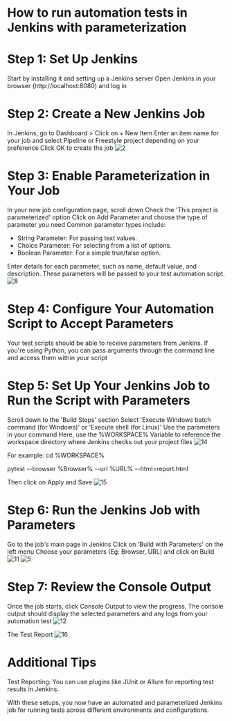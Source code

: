 # How to run automation tests in Jenkins with parameterization
# Step 1: Set Up Jenkins
Start by installing it and setting up a Jenkins server
Open Jenkins in your browser (http://localhost:8080) and log in

# Step 2: Create a New Jenkins Job
In Jenkins, go to Dashboard > Click on + New Item
Enter an item name for your job and select Pipeline or Freestyle project depending on your preference
Click OK to create the job
![2](https://github.com/user-attachments/assets/9f4ba458-a1f4-4180-ada9-7b993c39c79a)

# Step 3: Enable Parameterization in Your Job
In your new job configuration page, scroll down
Check the 'This project is parameterized' option
Click on Add Parameter and choose the type of parameter you need
Common parameter types include:
* String Parameter: For passing text values.
* Choice Parameter: For selecting from a list of options.
* Boolean Parameter: For a simple true/false option.

Enter details for each parameter, such as name, default value, and description. These parameters will be passed to your test automation script.
![8](https://github.com/user-attachments/assets/19b8aeea-1426-44b3-8396-a544cbf0a720)

# Step 4: Configure Your Automation Script to Accept Parameters
Your test scripts should be able to receive parameters from Jenkins. If you're using Python, you can pass arguments through the command line and access them within your script

# Step 5: Set Up Your Jenkins Job to Run the Script with Parameters
Scroll down to the 'Build Steps' section
Select 'Execute Windows batch command (for Windows)' or 'Execute shell (for Linux)'
Use the parameters in your command
Here, use the %WORKSPACE% Variable to reference the workspace directory where Jenkins checks out your project files
![14](https://github.com/user-attachments/assets/625228b5-3c51-4953-b904-348579cd5f51)

For example:
cd %WORKSPACE%

pytest --browser %Browser% --url %URL% --html=report.html

Then click on Apply and Save 
![15](https://github.com/user-attachments/assets/0166eb72-b555-43ad-b1a0-4c035e013c23)

# Step 6: Run the Jenkins Job with Parameters
Go to the job's main page in Jenkins
Click on 'Build with Parameters' on the left menu
Choose your parameters (Eg: Browser, URL) and click on Build
![11](https://github.com/user-attachments/assets/62ac8704-4843-4fdf-809e-140916c5a5b9)
![5](https://github.com/user-attachments/assets/4ea54aa8-ef13-49e0-aecd-13484a64e5f3)

# Step 7: Review the Console Output
Once the job starts, click Console Output to view the progress. 
The console output should display the selected parameters and any logs from your automation test
![12](https://github.com/user-attachments/assets/db36eeea-8978-400e-aad7-ca55352f611d)

The Test Report
![16](https://github.com/user-attachments/assets/7422ce0d-c62f-4d2c-900c-5a6b58db2d61)

# Additional Tips
Test Reporting: You can use plugins like JUnit or Allure for reporting test results in Jenkins.

With these setups, you now have an automated and parameterized Jenkins job for running tests across different environments and configurations.

